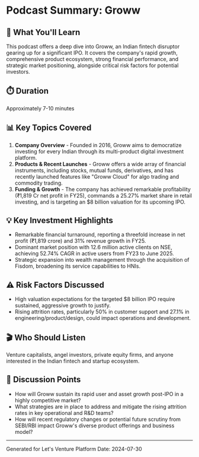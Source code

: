 # Podcast Summary: Groww

## 🎯 What You'll Learn
This podcast offers a deep dive into Groww, an Indian fintech disruptor gearing up for a significant IPO. It covers the company's rapid growth, comprehensive product ecosystem, strong financial performance, and strategic market positioning, alongside critical risk factors for potential investors.

## ⏱️ Duration
Approximately 7-10 minutes

## 📊 Key Topics Covered
1.  **Company Overview** - Founded in 2016, Groww aims to democratize investing for every Indian through its multi-product digital investment platform.
2.  **Products & Recent Launches** - Groww offers a wide array of financial instruments, including stocks, mutual funds, derivatives, and has recently launched features like "Groww Cloud" for algo trading and commodity trading.
3.  **Funding & Growth** - The company has achieved remarkable profitability (₹1,819 Cr net profit in FY25), commands a 25.27% market share in retail investing, and is targeting an $8 billion valuation for its upcoming IPO.

## 💡 Key Investment Highlights
-   Remarkable financial turnaround, reporting a threefold increase in net profit (₹1,819 crore) and 31% revenue growth in FY25.
-   Dominant market position with 12.6 million active clients on NSE, achieving 52.74% CAGR in active users from FY23 to June 2025.
-   Strategic expansion into wealth management through the acquisition of Fisdom, broadening its service capabilities to HNIs.

## ⚠️ Risk Factors Discussed
-   High valuation expectations for the targeted $8 billion IPO require sustained, aggressive growth to justify.
-   Rising attrition rates, particularly 50% in customer support and 27.1% in engineering/product/design, could impact operations and development.

## 🎬 Who Should Listen
Venture capitalists, angel investors, private equity firms, and anyone interested in the Indian fintech and startup ecosystem.

## 📝 Discussion Points
-   How will Groww sustain its rapid user and asset growth post-IPO in a highly competitive market?
-   What strategies are in place to address and mitigate the rising attrition rates in key operational and R&D teams?
-   How will recent regulatory changes or potential future scrutiny from SEBI/RBI impact Groww's diverse product offerings and business model?

---
Generated for Let's Venture Platform
Date: 2024-07-30